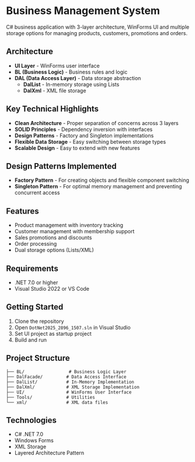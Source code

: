 # Business Management System

C# business application with 3-layer architecture, WinForms UI and multiple storage options for managing products, customers, promotions and orders.

## Architecture

- **UI Layer** - WinForms user interface
- **BL (Business Logic)** - Business rules and logic
- **DAL (Data Access Layer)** - Data storage abstraction
  - **DalList** - In-memory storage using Lists
  - **DalXml** - XML file storage

## Key Technical Highlights

- **Clean Architecture** - Proper separation of concerns across 3 layers
- **SOLID Principles** - Dependency inversion with interfaces
- **Design Patterns** - Factory and Singleton implementations
- **Flexible Data Storage** - Easy switching between storage types
- **Scalable Design** - Easy to extend with new features

## Design Patterns Implemented

- **Factory Pattern** - For creating objects and flexible component switching
- **Singleton Pattern** - For optimal memory management and preventing concurrent access

## Features

- Product management with inventory tracking
- Customer management with membership support
- Sales promotions and discounts
- Order processing
- Dual storage options (Lists/XML)

## Requirements

- .NET 7.0 or higher
- Visual Studio 2022 or VS Code

## Getting Started

1. Clone the repository
2. Open `DotNet2025_2896_1507.sln` in Visual Studio
3. Set UI project as startup project
4. Build and run

## Project Structure

```
├── BL/                 # Business Logic Layer
├── DalFacade/         # Data Access Interface
├── DalList/           # In-Memory Implementation
├── DalXml/            # XML Storage Implementation
├── UI/                # WinForms User Interface
├── Tools/             # Utilities
└── xml/               # XML data files
```

## Technologies

- C# .NET 7.0
- Windows Forms
- XML Storage
- Layered Architecture Pattern
